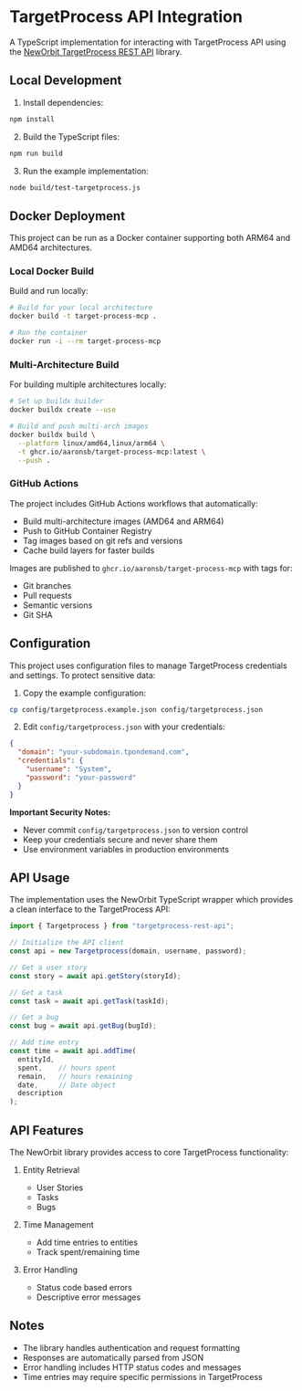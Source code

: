 # TargetProcess API Integration

A TypeScript implementation for interacting with TargetProcess API using the [NewOrbit TargetProcess REST API](https://github.com/NewOrbit/targetprocess-rest-api) library.

## Local Development

1. Install dependencies:
```bash
npm install
```

2. Build the TypeScript files:
```bash
npm run build
```

3. Run the example implementation:
```bash
node build/test-targetprocess.js
```

## Docker Deployment

This project can be run as a Docker container supporting both ARM64 and AMD64 architectures.

### Local Docker Build

Build and run locally:
```bash
# Build for your local architecture
docker build -t target-process-mcp .

# Run the container
docker run -i --rm target-process-mcp
```

### Multi-Architecture Build

For building multiple architectures locally:
```bash
# Set up buildx builder
docker buildx create --use

# Build and push multi-arch images
docker buildx build \
  --platform linux/amd64,linux/arm64 \
  -t ghcr.io/aaronsb/target-process-mcp:latest \
  --push .
```

### GitHub Actions

The project includes GitHub Actions workflows that automatically:
- Build multi-architecture images (AMD64 and ARM64)
- Push to GitHub Container Registry
- Tag images based on git refs and versions
- Cache build layers for faster builds

Images are published to `ghcr.io/aaronsb/target-process-mcp` with tags for:
- Git branches
- Pull requests
- Semantic versions
- Git SHA

## Configuration

This project uses configuration files to manage TargetProcess credentials and settings. To protect sensitive data:

1. Copy the example configuration:
```bash
cp config/targetprocess.example.json config/targetprocess.json
```

2. Edit `config/targetprocess.json` with your credentials:
```json
{
  "domain": "your-subdomain.tpondemand.com",
  "credentials": {
    "username": "System",
    "password": "your-password"
  }
}
```

**Important Security Notes:**
- Never commit `config/targetprocess.json` to version control
- Keep your credentials secure and never share them
- Use environment variables in production environments

## API Usage

The implementation uses the NewOrbit TypeScript wrapper which provides a clean interface to the TargetProcess API:

```typescript
import { Targetprocess } from "targetprocess-rest-api";

// Initialize the API client
const api = new Targetprocess(domain, username, password);

// Get a user story
const story = await api.getStory(storyId);

// Get a task
const task = await api.getTask(taskId);

// Get a bug
const bug = await api.getBug(bugId);

// Add time entry
const time = await api.addTime(
  entityId,
  spent,    // hours spent
  remain,   // hours remaining
  date,     // Date object
  description
);
```

## API Features

The NewOrbit library provides access to core TargetProcess functionality:

1. Entity Retrieval
   - User Stories
   - Tasks
   - Bugs

2. Time Management
   - Add time entries to entities
   - Track spent/remaining time

3. Error Handling
   - Status code based errors
   - Descriptive error messages

## Notes

- The library handles authentication and request formatting
- Responses are automatically parsed from JSON
- Error handling includes HTTP status codes and messages
- Time entries may require specific permissions in TargetProcess
